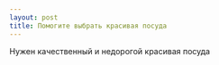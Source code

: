 ```yaml
---
layout: post 
title: Помогите выбрать красивая посуда 
--- 
```

Нужен качественный и недорогой красивая посуда
